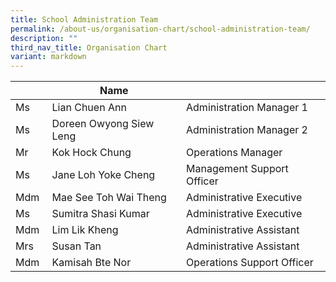 ```yaml
---
title: School Administration Team
permalink: /about-us/organisation-chart/school-administration-team/
description: ""
third_nav_title: Organisation Chart
variant: markdown
---
```

| | Name |  |
| --- | --- | --- |
| Ms | Lian Chuen Ann | Administration Manager 1 |
| Ms | Doreen Owyong Siew Leng | Administration Manager 2 |
| Mr | Kok Hock Chung | Operations Manager |
| Ms | Jane Loh Yoke Cheng | Management Support Officer  |
| Mdm | Mae See Toh Wai Theng | Administrative Executive  |
| Ms | Sumitra Shasi Kumar  | Administrative Executive |
| Mdm | Lim Lik Kheng | Administrative Assistant |
| Mrs | Susan Tan  | Administrative Assistant |
| Mdm  | Kamisah Bte Nor  | Operations Support Officer |
